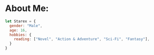 # About Me:
```js 
let Starex = {
  gender: "Male",
  age: 16,
  hobbies: {
    reading: ["Novel", "Action & Adventure", "Sci-Fi", "Fantasy"],
  }
}
```
<!--- He/Him**
**⭒Reading**: Novel, Action & Adventure, Sci-Fi and Fantasy.
**⭒Coding**: C, JavaScript and HTML & CSS.
**⭒Music**: Pop, Hip-Hop, EDM --->
